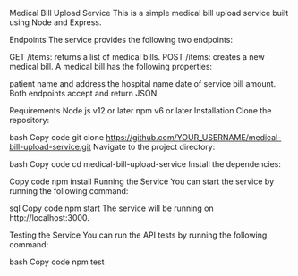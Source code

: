 Medical Bill Upload Service
This is a simple medical bill upload service built using Node and Express.

Endpoints
The service provides the following two endpoints:

GET /items: returns a list of medical bills.
POST /items: creates a new medical bill.
A medical bill has the following properties:

patient name and address
the hospital name
date of service
bill amount.
Both endpoints accept and return JSON.

Requirements
Node.js v12 or later
npm v6 or later
Installation
Clone the repository:

bash
Copy code
git clone https://github.com/YOUR_USERNAME/medical-bill-upload-service.git
Navigate to the project directory:

bash
Copy code
cd medical-bill-upload-service
Install the dependencies:

Copy code
npm install
Running the Service
You can start the service by running the following command:

sql
Copy code
npm start
The service will be running on http://localhost:3000.

Testing the Service
You can run the API tests by running the following command:

bash
Copy code
npm test
